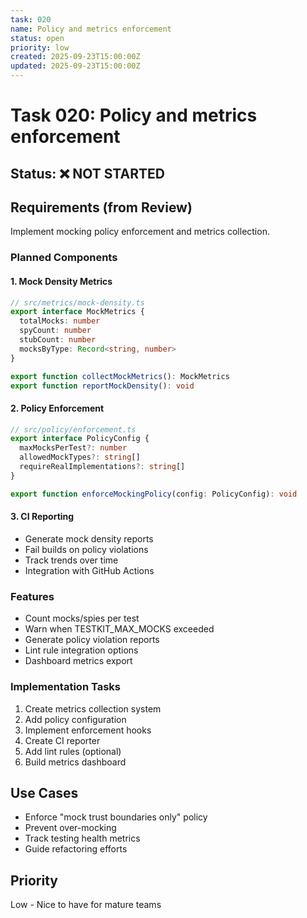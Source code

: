 ```yaml
---
task: 020
name: Policy and metrics enforcement
status: open
priority: low
created: 2025-09-23T15:00:00Z
updated: 2025-09-23T15:00:00Z
---
```


# Task 020: Policy and metrics enforcement

## Status: ❌ NOT STARTED

## Requirements (from Review)

Implement mocking policy enforcement and metrics collection.

### Planned Components

#### 1. Mock Density Metrics
```typescript
// src/metrics/mock-density.ts
export interface MockMetrics {
  totalMocks: number
  spyCount: number
  stubCount: number
  mocksByType: Record<string, number>
}

export function collectMockMetrics(): MockMetrics
export function reportMockDensity(): void
```

#### 2. Policy Enforcement
```typescript
// src/policy/enforcement.ts
export interface PolicyConfig {
  maxMocksPerTest?: number
  allowedMockTypes?: string[]
  requireRealImplementations?: string[]
}

export function enforceMockingPolicy(config: PolicyConfig): void
```

#### 3. CI Reporting
- Generate mock density reports
- Fail builds on policy violations
- Track trends over time
- Integration with GitHub Actions

### Features
- Count mocks/spies per test
- Warn when TESTKIT_MAX_MOCKS exceeded
- Generate policy violation reports
- Lint rule integration options
- Dashboard metrics export

### Implementation Tasks
1. Create metrics collection system
2. Add policy configuration
3. Implement enforcement hooks
4. Create CI reporter
5. Add lint rules (optional)
6. Build metrics dashboard

## Use Cases
- Enforce "mock trust boundaries only" policy
- Prevent over-mocking
- Track testing health metrics
- Guide refactoring efforts

## Priority
Low - Nice to have for mature teams